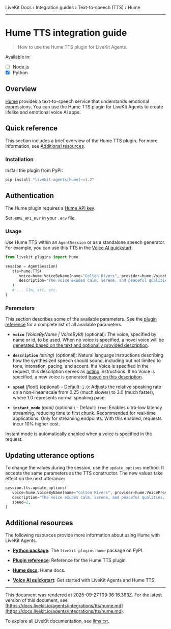 LiveKit Docs › Integration guides › Text-to-speech (TTS) › Hume

---

# Hume TTS integration guide

> How to use the Hume TTS plugin for LiveKit Agents.

Available in:
- [ ] Node.js
- [x] Python

## Overview

[Hume](https://hume.ai/) provides a text-to-speech service that understands emotional expressions. You can use the Hume TTS plugin for LiveKit Agents to create lifelike and emotional voice AI apps.

## Quick reference

This section includes a brief overview of the Hume TTS plugin. For more information, see [Additional resources](#additional-resources).

### Installation

Install the plugin from PyPI:

```bash
pip install "livekit-agents[hume]~=1.2"

```

## Authentication

The Hume plugin requires a [Hume API key](https://platform.hume.ai/settings/keys).

Set `HUME_API_KEY` in your `.env` file.

### Usage

Use Hume TTS within an `AgentSession` or as a standalone speech generator. For example, you can use this TTS in the [Voice AI quickstart](https://docs.livekit.io/agents/start/voice-ai.md).

```python
from livekit.plugins import hume

session = AgentSession(
   tts=hume.TTS(
      voice=hume.VoiceByName(name="Colton Rivers", provider=hume.VoiceProvider.hume),
      description="The voice exudes calm, serene, and peaceful qualities, like a gentle stream flowing through a quiet forest.",
   )
   # ... llm, stt, etc.
)

```

### Parameters

This section describes some of the available parameters. See the [plugin reference](https://docs.livekit.io/reference/python/v1/livekit/plugins/hume/index.html.md#livekit.plugins.hume.TTS) for a complete list of all available parameters.

- **`voice`** _(VoiceByName | VoiceById)_ (optional): The voice, specified by name or id, to be used. When no voice is specified, a novel voice will be [generated based on the text and optionally provided description](https://dev.hume.ai/docs/text-to-speech-tts/voices#specify-a-voice-or-dont).

- **`description`** _(string)_ (optional): Natural language instructions describing how the synthesized speech should sound, including but not limited to tone, intonation, pacing, and accent. If a Voice is specified in the request, this description serves as [acting](https://dev.hume.ai/docs/text-to-speech-tts/acting-instructions) instructions. If no Voice is specified, a new voice is generated [based on this description](https://dev.hume.ai/docs/text-to-speech-tts/prompting).

- **`speed`** _(float)_ (optional) - Default: `1.0`: Adjusts the relative speaking rate on a non-linear scale from 0.25 (much slower) to 3.0 (much faster), where 1.0 represents normal speaking pace.

- **`instant_mode`** _(bool)_ (optional) - Default: `true`: Enables ultra-low latency streaming, reducing time to first chunk. Recommended for real-time applications. Only for streaming endpoints. With this enabled, requests incur 10% higher cost.

Instant mode is automatically enabled when a voice is specified in the request.

## Updating utterance options

To change the values during the session, use the `update_options` method. It accepts the same parameters as the TTS constructor. The new values take effect on the next utterance:

```python
session.tts.update_options(
   voice=hume.VoiceByName(name="Colton Rivers", provider=hume.VoiceProvider.hume),
   description="The voice exudes calm, serene, and peaceful qualities, like a gentle stream flowing through a quiet forest.",
   speed=2,
)

```

## Additional resources

The following resources provide more information about using Hume with LiveKit Agents.

- **[Python package](https://pypi.org/project/livekit-plugins-hume/)**: The `livekit-plugins-hume` package on PyPI.

- **[Plugin reference](https://docs.livekit.io/reference/python/v1/livekit/plugins/hume/index.html.md#livekit.plugins.hume.TTS)**: Reference for the Hume TTS plugin.

- **[Hume docs](https://dev.hume.ai/docs/text-to-speech-tts)**: Hume docs.

- **[Voice AI quickstart](https://docs.livekit.io/agents/start/voice-ai.md)**: Get started with LiveKit Agents and Hume TTS.

---

This document was rendered at 2025-09-27T09:36:16.363Z.
For the latest version of this document, see [https://docs.livekit.io/agents/integrations/tts/hume.md](https://docs.livekit.io/agents/integrations/tts/hume.md).

To explore all LiveKit documentation, see [llms.txt](https://docs.livekit.io/llms.txt).